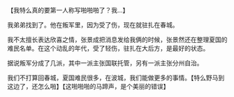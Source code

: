 【我特么真的要第一人称写啪啪啪了？我…】

我弟弟找到了。他在叛军里，因为受了伤，现在就驻扎在春城。

我不太擅长表达欣喜之情，张景成把消息发给我俩的时候，张景然还在整理夏国的难民名单。在这个动乱的年代，受了轻伤，驻扎在大后方，是最好的状态。

据说叛军分成了几派，其中一派主张国联托管，另有一派主张分州自治。

我们不打算回春城，夏国难民很多，在波城，我们能做更多的事情。【特么野马到这边了，还怎么啪】【这啪啪啪的马蹄声，是个美丽的错误】